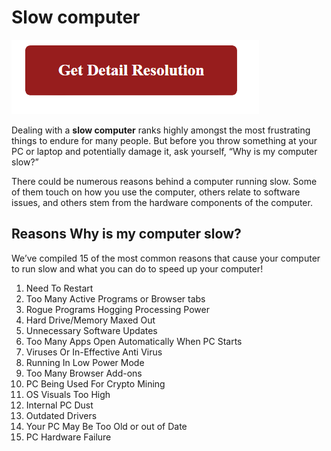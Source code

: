 # Slow computer

[![Slow computer](red2.png)](https://github.com/webmanuall/slow-computer)


Dealing with a **slow computer** ranks highly amongst the most frustrating things to endure for many people. But before you throw something at your PC or laptop and potentially damage it, ask yourself, “Why is my computer slow?”

There could be numerous reasons behind a computer running slow. Some of them touch on how you use the computer, others relate to software issues, and others stem from the hardware components of the computer.


## Reasons Why is my computer slow?


We’ve compiled 15 of the most common reasons that cause your computer to run slow and what you can do to speed up your computer!


1. Need To Restart
2. Too Many Active Programs or Browser tabs
3. Rogue Programs Hogging Processing Power
4. Hard Drive/Memory Maxed Out
5. Unnecessary Software Updates
6. Too Many Apps Open Automatically When PC Starts
7. Viruses Or In-Effective Anti Virus
8. Running In Low Power Mode
9. Too Many Browser Add-ons
10. PC Being Used For Crypto Mining
11. OS Visuals Too High
12. Internal PC Dust
13. Outdated Drivers
14. Your PC May Be Too Old or out of Date
15. PC Hardware Failure
